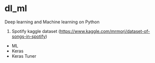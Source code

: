 # dl_ml
Deep learning and Machine learning on Python


1) Spotify kaggle dataset (https://www.kaggle.com/mrmorj/dataset-of-songs-in-spotify)
 
 - ML 
 - Keras 
 - Keras Tuner
 
